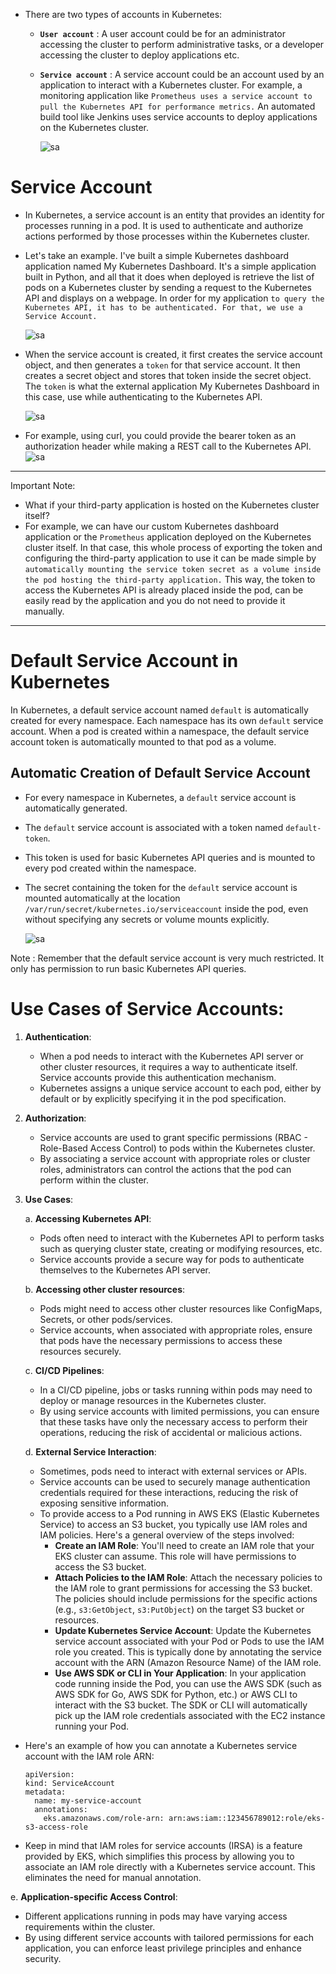 - There are two types of accounts in Kubernetes:
  - **`User account`** : A user account could be for an administrator accessing the cluster to perform administrative tasks, or a developer accessing the cluster to deploy applications etc.
  - **`Service account`** : A service account could be an account used by an application to interact with a Kubernetes cluster.
    For example, a monitoring application like `Prometheus uses a service account to pull the Kubernetes API for performance metrics.` An automated build tool like Jenkins uses service accounts to deploy applications on the Kubernetes cluster.
    
    ![sa](../../images/sa.png)

# Service Account

- In Kubernetes, a service account is an entity that provides an identity for processes running in a pod. It is used to authenticate and authorize actions performed by those processes within the Kubernetes cluster.
- Let's take an example.
  I've built a simple Kubernetes dashboard application named My Kubernetes Dashboard. It's a simple application built in Python, and all that it does when deployed is retrieve the list of pods on a Kubernetes cluster by sending a request to the Kubernetes API and displays on a webpage. In order for my application `to query the Kubernetes API, it has to be authenticated. For that, we use a Service Account.`
  
  ![sa](../../images/sa1.png)
- When the service account is created, it first creates the service account object, and then generates a `token` for that service account. It then creates a secret object and stores that token inside the secret object. The `token` is what the external application My Kubernetes Dashboard in this case, use while authenticating to the Kubernetes API.
  
  ![sa](../../images/sa2.png)
- For example, using curl, you could provide the bearer token as an authorization header while making a REST call to the Kubernetes API.
  ![sa](../../images/sa3.png)

---

Important Note:

- What if your third-party application is hosted on the Kubernetes cluster itself?
- For example, we can have our custom Kubernetes dashboard application or the `Prometheus` application deployed on the Kubernetes cluster itself.
  In that case, this whole process of exporting the token and configuring the third-party application to use it can be made simple by `automatically mounting the service token secret as a volume inside the pod hosting the third-party application.`
  This way, the token to access the Kubernetes API is already placed inside the pod, can be easily read by the application and you do not need to provide it manually.

---

# Default Service Account in Kubernetes

In Kubernetes, a default service account named `default` is automatically created for every namespace. Each namespace has its own `default` service account. When a pod is created within a namespace, the default service account token is automatically mounted to that pod as a volume.

## Automatic Creation of Default Service Account

- For every namespace in Kubernetes, a `default` service account is automatically generated.
- The `default` service account is associated with a token named `default-token`.
- This token is used for basic Kubernetes API queries and is mounted to every pod created within the namespace.
- The secret containing the token for the `default` service account is mounted automatically at the location `/var/run/secret/kubernetes.io/serviceaccount` inside the pod, even without specifying any secrets or volume mounts explicitly.
  
  ![sa](../../images/sa4.png)

Note : Remember that the default service account is very much restricted. It only has permission to run basic Kubernetes API queries.

# Use Cases of Service Accounts:

1. **Authentication**:
   
   - When a pod needs to interact with the Kubernetes API server or other cluster resources, it requires a way to authenticate itself. Service accounts provide this authentication mechanism.
   - Kubernetes assigns a unique service account to each pod, either by default or by explicitly specifying it in the pod specification.
2. **Authorization**:
   
   - Service accounts are used to grant specific permissions (RBAC - Role-Based Access Control) to pods within the Kubernetes cluster.
   - By associating a service account with appropriate roles or cluster roles, administrators can control the actions that the pod can perform within the cluster.
3. **Use Cases**:
   
   a. **Accessing Kubernetes API**:
   
   - Pods often need to interact with the Kubernetes API to perform tasks such as querying cluster state, creating or modifying resources, etc.
   - Service accounts provide a secure way for pods to authenticate themselves to the Kubernetes API server.
   
   b. **Accessing other cluster resources**:
   
   - Pods might need to access other cluster resources like ConfigMaps, Secrets, or other pods/services.
   - Service accounts, when associated with appropriate roles, ensure that pods have the necessary permissions to access these resources securely.
   
   c. **CI/CD Pipelines**:
   
   - In a CI/CD pipeline, jobs or tasks running within pods may need to deploy or manage resources in the Kubernetes cluster.
   - By using service accounts with limited permissions, you can ensure that these tasks have only the necessary access to perform their operations, reducing the risk of accidental or malicious actions.
   
   d. **External Service Interaction**:
   
   - Sometimes, pods need to interact with external services or APIs.
   - Service accounts can be used to securely manage authentication credentials required for these interactions, reducing the risk of exposing sensitive information.
   - To provide access to a Pod running in AWS EKS (Elastic Kubernetes Service) to access an S3 bucket, you typically use IAM roles and IAM policies. Here's a general overview of the steps involved:
     - ​**Create an IAM Role**​: You'll need to create an IAM role that your EKS cluster can assume. This role will have permissions to access the S3 bucket.
     - **Attach Policies to the IAM Role**​: Attach the necessary policies to the IAM role to grant permissions for accessing the S3 bucket. The policies should include permissions for the specific actions (e.g., `s3:GetObject`, `s3:PutObject`) on the target S3 bucket or resources.
     - **Update Kubernetes Service Account**​: Update the Kubernetes service account associated with your Pod or Pods to use the IAM role you created. This is typically done by annotating the service account with the ARN (Amazon Resource Name) of the IAM role.
     - **Use AWS SDK or CLI in Your Application**​: In your application code running inside the Pod, you can use the AWS SDK (such as AWS SDK for Go, AWS SDK for Python, etc.) or AWS CLI to interact with the S3 bucket. The SDK or CLI will automatically pick up the IAM role credentials associated with the EC2 instance running your Pod.

- Here's an example of how you can annotate a Kubernetes service account with the IAM role ARN:

  ```
  apiVersion:
  kind: ServiceAccount
  metadata:
    name: my-service-account
    annotations:
      eks.amazonaws.com/role-arn: arn:aws:iam::123456789012:role/eks-s3-access-role
  ```

- Keep in mind that IAM roles for service accounts (IRSA) is a feature provided by EKS, which simplifies this process by allowing you to associate an IAM role directly with a Kubernetes service account. This eliminates the need for manual annotation.

e. **Application-specific Access Control**:

- Different applications running in pods may have varying access requirements within the cluster.
- By using different service accounts with tailored permissions for each application, you can enforce least privilege principles and enhance security.

